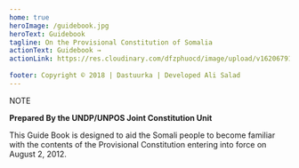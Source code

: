 ```yaml
---
home: true
heroImage: /guidebook.jpg
heroText: Guidebook
tagline: On the Provisional Constitution of Somalia
actionText: Guidebook →
actionLink: https://res.cloudinary.com/dfzphuocd/image/upload/v1620679117/Dastuurka/Guidebook_Provisional_Constitution_Somalia_b73dqq.pdf
 
footer: Copyright © 2018 | Dastuurka | Developed Ali Salad
---
```


<div class="tip custom-block"> <p class="custom-block-title">NOTE</p>

**Prepared By the UNDP/UNPOS Joint Constitution Unit**

<p>This Guide Book is designed to aid the Somali people to become familiar
with the contents of the Provisional Constitution entering into force on
August 2, 2012.</p></div>
